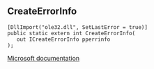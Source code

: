 ## CreateErrorInfo

```
[DllImport("ole32.dll", SetLastError = true)]
public static extern int CreateErrorInfo(
   out ICreateErrorInfo pperrinfo
);
```

[Microsoft documentation](TODO)
